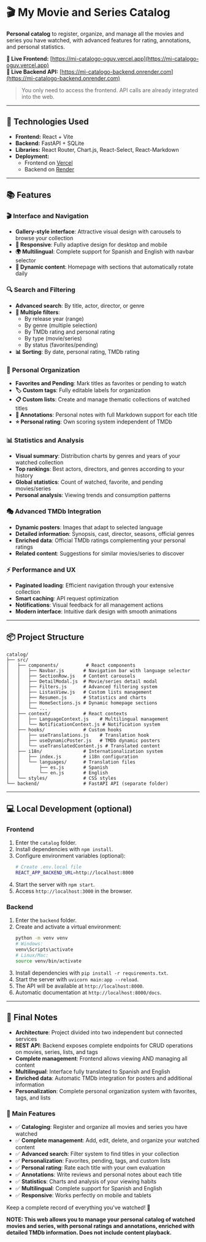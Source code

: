 # 🎬 My Movie and Series Catalog

**Personal catalog** to register, organize, and manage all the movies and series you have watched, with advanced features for rating, annotations, and personal statistics.

**🔗 Live Frontend:** [https://mi-catalogo-oguv.vercel.app](https://mi-catalogo-oguv.vercel.app)  
**🔗 Live Backend API:** [https://mi-catalogo-backend.onrender.com](https://mi-catalogo-backend.onrender.com)

> You only need to access the frontend. API calls are already integrated into the web.

---

## 🚀 Technologies Used

- **Frontend:** React + Vite
- **Backend:** FastAPI + SQLite
- **Libraries:** React Router, Chart.js, React-Select, React-Markdown
- **Deployment:**
  - Frontend on [Vercel](https://vercel.com)
  - Backend on [Render](https://render.com)

---

## 📚 Features

### 🎬 **Interface and Navigation**
- **Gallery-style interface**: Attractive visual design with carousels to browse your collection
- **📱 Responsive**: Fully adaptive design for desktop and mobile
- **🌍 Multilingual**: Complete support for Spanish and English with navbar selector
- **🔄 Dynamic content**: Homepage with sections that automatically rotate daily

### 🔍 **Search and Filtering**
- **Advanced search**: By title, actor, director, or genre
- **🎯 Multiple filters**: 
  - By release year (range)
  - By genre (multiple selection)
  - By TMDb rating and personal rating
  - By type (movie/series)
  - By status (favorites/pending)
- **📊 Sorting**: By date, personal rating, TMDb rating

### 💖 **Personal Organization**
- **Favorites and Pending**: Mark titles as favorites or pending to watch
- **🏷️ Custom tags**: Fully editable labels for organization
- **📋 Custom lists**: Create and manage thematic collections of watched titles
- **📝 Annotations**: Personal notes with full Markdown support for each title
- **⭐ Personal rating**: Own scoring system independent of TMDb

### 📊 **Statistics and Analysis**
- **Visual summary**: Distribution charts by genres and years of your watched collection
- **Top rankings**: Best actors, directors, and genres according to your history
- **Global statistics**: Count of watched, favorite, and pending movies/series
- **Personal analysis**: Viewing trends and consumption patterns

### 🎭 **Advanced TMDb Integration**
- **Dynamic posters**: Images that adapt to selected language
- **Detailed information**: Synopsis, cast, director, seasons, official genres
- **Enriched data**: Official TMDb ratings complementing your personal ratings
- **Related content**: Suggestions for similar movies/series to discover

### ⚡ **Performance and UX**
- **Paginated loading**: Efficient navigation through your extensive collection
- **Smart caching**: API request optimization
- **Notifications**: Visual feedback for all management actions
- **Modern interface**: Intuitive dark design with smooth animations

---

## 📦 Project Structure

```
catalog/
├── src/
│   ├── components/          # React components
│   │   ├── Navbar.js       # Navigation bar with language selector
│   │   ├── SectionRow.js   # Content carousels
│   │   ├── DetailModal.js  # Movie/series detail modal
│   │   ├── Filters.js      # Advanced filtering system
│   │   ├── ListasView.js   # Custom lists management
│   │   ├── Resumen.js      # Statistics and charts
│   │   ├── HomeSections.js # Dynamic homepage sections
│   │   └── ...
│   ├── context/            # React contexts
│   │   ├── LanguageContext.js    # Multilingual management
│   │   └── NotificationContext.js # Notification system
│   ├── hooks/              # Custom hooks
│   │   ├── useTranslations.js    # Translation hook
│   │   ├── useDynamicPoster.js   # TMDb dynamic posters
│   │   └── useTranslatedContent.js # Translated content
│   ├── i18n/               # Internationalization system
│   │   ├── index.js        # i18n configuration
│   │   └── languages/      # Translation files
│   │       ├── es.js       # Spanish
│   │       └── en.js       # English
│   └── styles/             # CSS styles
└── backend/                # FastAPI API (separate folder)
```

---

## 💻 Local Development (optional)

### Frontend

1. Enter the `catalog` folder.
2. Install dependencies with `npm install`.
3. Configure environment variables (optional):
   ```bash
   # Create .env.local file
   REACT_APP_BACKEND_URL=http://localhost:8000
   ```
4. Start the server with `npm start`.
5. Access `http://localhost:3000` in the browser.

### Backend

1. Enter the `backend` folder.
2. Create and activate a virtual environment:
   ```bash
   python -m venv venv
   # Windows:
   venv\Scripts\activate
   # Linux/Mac:
   source venv/bin/activate
   ```
3. Install dependencies with `pip install -r requirements.txt`.
4. Start the server with `uvicorn main:app --reload`.
5. The API will be available at `http://localhost:8000`.
6. Automatic documentation at `http://localhost:8000/docs`.

---

## 📌 Final Notes

- **Architecture**: Project divided into two independent but connected services
- **REST API**: Backend exposes complete endpoints for CRUD operations on movies, series, lists, and tags
- **Complete management**: Frontend allows viewing AND managing all content
- **Multilingual**: Interface fully translated to Spanish and English
- **Enriched data**: Automatic TMDb integration for posters and additional information
- **Personalization**: Complete personal organization system with favorites, tags, and lists

### 🎯 Main Features

- ✅ **Cataloging**: Register and organize all movies and series you have watched
- ✅ **Complete management**: Add, edit, delete, and organize your watched content
- ✅ **Advanced search**: Filter system to find titles in your collection
- ✅ **Personalization**: Favorites, pending, tags, and custom lists
- ✅ **Personal rating**: Rate each title with your own evaluation
- ✅ **Annotations**: Write reviews and personal notes about each title
- ✅ **Statistics**: Charts and analysis of your viewing habits
- ✅ **Multilingual**: Complete support for Spanish and English
- ✅ **Responsive**: Works perfectly on mobile and tablets

Keep a complete record of everything you've watched! 🍿

**NOTE: This web allows you to manage your personal catalog of watched movies and series, with personal ratings and annotations, enriched with detailed TMDb information. Does not include content playback.**
